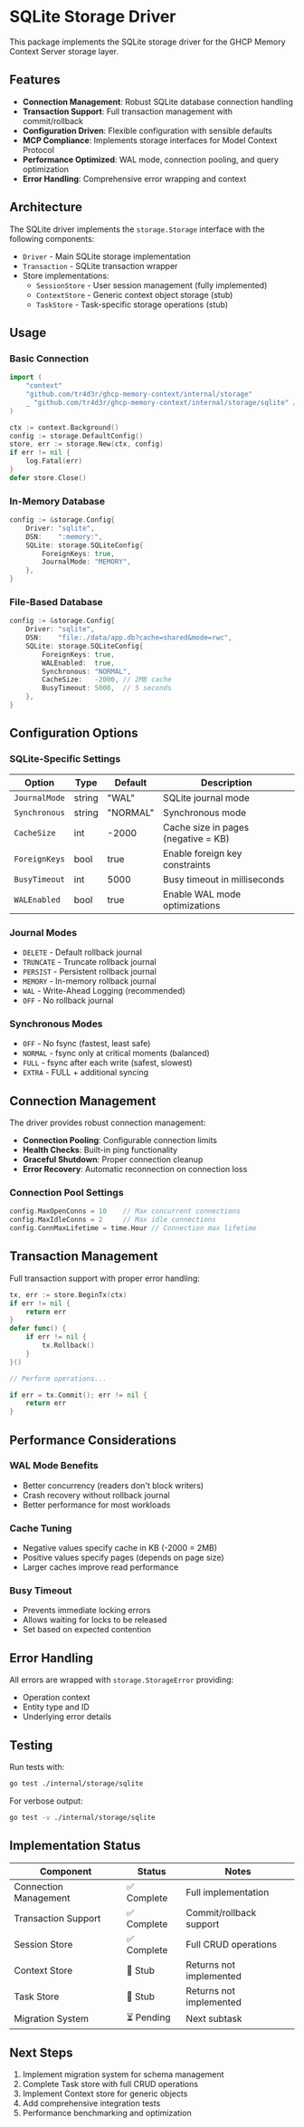# SQLite Storage Driver

This package implements the SQLite storage driver for the GHCP Memory Context Server storage layer.

## Features

- **Connection Management**: Robust SQLite database connection handling
- **Transaction Support**: Full transaction management with commit/rollback
- **Configuration Driven**: Flexible configuration with sensible defaults  
- **MCP Compliance**: Implements storage interfaces for Model Context Protocol
- **Performance Optimized**: WAL mode, connection pooling, and query optimization
- **Error Handling**: Comprehensive error wrapping and context

## Architecture

The SQLite driver implements the `storage.Storage` interface with the following components:

- `Driver` - Main SQLite storage implementation
- `Transaction` - SQLite transaction wrapper
- Store implementations:
  - `SessionStore` - User session management (fully implemented)
  - `ContextStore` - Generic context object storage (stub)
  - `TaskStore` - Task-specific storage operations (stub)

## Usage

### Basic Connection

```go
import (
    "context"
    "github.com/tr4d3r/ghcp-memory-context/internal/storage"
    _ "github.com/tr4d3r/ghcp-memory-context/internal/storage/sqlite" // Register driver
)

ctx := context.Background()
config := storage.DefaultConfig()
store, err := storage.New(ctx, config)
if err != nil {
    log.Fatal(err)
}
defer store.Close()
```

### In-Memory Database

```go
config := &storage.Config{
    Driver: "sqlite",
    DSN:    ":memory:",
    SQLite: storage.SQLiteConfig{
        ForeignKeys: true,
        JournalMode: "MEMORY",
    },
}
```

### File-Based Database

```go
config := &storage.Config{
    Driver: "sqlite",
    DSN:    "file:./data/app.db?cache=shared&mode=rwc",
    SQLite: storage.SQLiteConfig{
        ForeignKeys: true,
        WALEnabled:  true,
        Synchronous: "NORMAL",
        CacheSize:   -2000, // 2MB cache
        BusyTimeout: 5000,  // 5 seconds
    },
}
```

## Configuration Options

### SQLite-Specific Settings

| Option | Type | Default | Description |
|--------|------|---------|-------------|
| `JournalMode` | string | "WAL" | SQLite journal mode |
| `Synchronous` | string | "NORMAL" | Synchronous mode |
| `CacheSize` | int | -2000 | Cache size in pages (negative = KB) |
| `ForeignKeys` | bool | true | Enable foreign key constraints |
| `BusyTimeout` | int | 5000 | Busy timeout in milliseconds |
| `WALEnabled` | bool | true | Enable WAL mode optimizations |

### Journal Modes

- `DELETE` - Default rollback journal
- `TRUNCATE` - Truncate rollback journal  
- `PERSIST` - Persistent rollback journal
- `MEMORY` - In-memory rollback journal
- `WAL` - Write-Ahead Logging (recommended)
- `OFF` - No rollback journal

### Synchronous Modes

- `OFF` - No fsync (fastest, least safe)
- `NORMAL` - fsync only at critical moments (balanced)
- `FULL` - fsync after each write (safest, slowest)
- `EXTRA` - FULL + additional syncing

## Connection Management

The driver provides robust connection management:

- **Connection Pooling**: Configurable connection limits
- **Health Checks**: Built-in ping functionality
- **Graceful Shutdown**: Proper connection cleanup
- **Error Recovery**: Automatic reconnection on connection loss

### Connection Pool Settings

```go
config.MaxOpenConns = 10    // Max concurrent connections
config.MaxIdleConns = 2     // Max idle connections  
config.ConnMaxLifetime = time.Hour // Connection max lifetime
```

## Transaction Management

Full transaction support with proper error handling:

```go
tx, err := store.BeginTx(ctx)
if err != nil {
    return err
}
defer func() {
    if err != nil {
        tx.Rollback()
    }
}()

// Perform operations...

if err = tx.Commit(); err != nil {
    return err
}
```

## Performance Considerations

### WAL Mode Benefits
- Better concurrency (readers don't block writers)
- Crash recovery without rollback journal
- Better performance for most workloads

### Cache Tuning
- Negative values specify cache in KB (-2000 = 2MB)
- Positive values specify pages (depends on page size)
- Larger caches improve read performance

### Busy Timeout
- Prevents immediate locking errors
- Allows waiting for locks to be released
- Set based on expected contention

## Error Handling

All errors are wrapped with `storage.StorageError` providing:
- Operation context
- Entity type and ID
- Underlying error details

## Testing

Run tests with:
```bash
go test ./internal/storage/sqlite
```

For verbose output:
```bash
go test -v ./internal/storage/sqlite
```

## Implementation Status

| Component | Status | Notes |
|-----------|--------|-------|
| Connection Management | ✅ Complete | Full implementation |
| Transaction Support | ✅ Complete | Commit/rollback support |
| Session Store | ✅ Complete | Full CRUD operations |
| Context Store | 🚧 Stub | Returns not implemented |
| Task Store | 🚧 Stub | Returns not implemented |
| Migration System | ⏳ Pending | Next subtask |

## Next Steps

1. Implement migration system for schema management
2. Complete Task store with full CRUD operations  
3. Implement Context store for generic objects
4. Add comprehensive integration tests
5. Performance benchmarking and optimization
